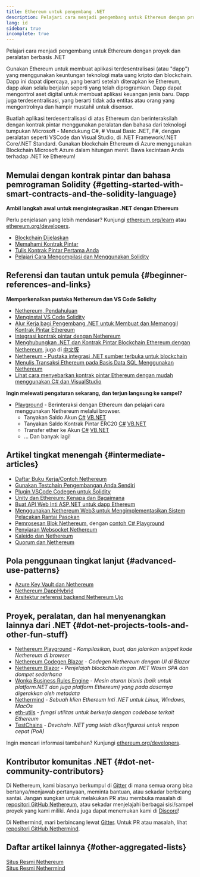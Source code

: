 ```yaml
---
title: Ethereum untuk pengembang .NET
description: Pelajari cara menjadi pengembang untuk Ethereum dengan proyek dan peralatan berbasis .NET
lang: id
sidebar: true
incomplete: true
---
```


<div class="featured">Pelajari cara menjadi pengembang untuk Ethereum dengan proyek dan peralatan berbasis .NET</div>

Gunakan Ethereum untuk membuat aplikasi terdesentralisasi (atau "dapp") yang menggunakan keuntungan teknologi mata uang kripto dan blockchain. Dapp ini dapat dipercaya, yang berarti setelah diterapkan ke Ethereum, dapp akan selalu berjalan seperti yang telah diprogramkan. Dapp dapat mengontrol aset digital untuk membuat aplikasi keuangan jenis baru. Dapp juga terdesentralisasi, yang berarti tidak ada entitas atau orang yang mengontrolnya dan hampir mustahil untuk disensor.

Buatlah aplikasi terdesentralisasi di atas Ethereum dan berinteraksilah dengan kontrak pintar menggunakan peralatan dan bahasa dari teknologi tumpukan Microsoft - Mendukung C#, # Visual Basic .NET, F#, dengan peralatan seperti VSCode dan Visual Studio, di .NET Framework/.NET Core/.NET Standard. Gunakan blockchain Ethereum di Azure menggunakan Blockchain Microsoft Azure dalam hitungan menit. Bawa kecintaan Anda terhadap .NET ke Ethereum!

## Memulai dengan kontrak pintar dan bahasa pemrograman Solidity {#getting-started-with-smart-contracts-and-the-solidity-language}

**Ambil langkah awal untuk mengintegrasikan .NET dengan Ethereum**

Perlu penjelasan yang lebih mendasar? Kunjungi [ethereum.org/learn](/learn/) atau [ethereum.org/developers](/developers/).

- [Blockchain Dijelaskan](https://kauri.io/article/d55684513211466da7f8cc03987607d5/blockchain-explained)
- [Memahami Kontrak Pintar](https://kauri.io/article/e4f66c6079e74a4a9b532148d3158188/ethereum-101-part-5-the-smart-contract)
- [Tulis Kontrak Pintar Pertama Anda](https://kauri.io/article/124b7db1d0cf4f47b414f8b13c9d66e2/remix-ide-your-first-smart-contract)
- [Pelajari Cara Mengompilasi dan Menggunakan Solidity](https://kauri.io/article/973c5f54c4434bb1b0160cff8c695369/understanding-smart-contract-compilation-and-deployment)

## Referensi dan tautan untuk pemula {#beginner-references-and-links}

**Memperkenalkan pustaka Nethereum dan VS Code Solidity**

- [Nethereum, Pendahuluan](https://docs.nethereum.com/en/latest/getting-started/)
- [Menginstal VS Code Solidity](https://marketplace.visualstudio.com/items?itemName=JuanBlanco.solidity)
- [Alur Kerja bagi Pengembang .NET untuk Membuat dan Memanggil Kontrak Pintar Ethereum](https://medium.com/coinmonks/a-net-developers-workflow-for-creating-and-calling-ethereum-smart-contracts-44714f191db2)
- [Integrasi kontrak pintar dengan Nethereum](https://kauri.io/article/b54334b0695342c1bbe161c4c4467b50/smart-contracts-integration-with-nethereum)
- [Menghubungkan .NET dan Kontrak Pintar Blockchain Ethereum dengan Nethereum](https://medium.com/my-blockchain-development-daily-journey/interfacing-net-and-ethereum-blockchain-smart-contracts-with-nethereum-2fa3729ac933), juga di [中文版](https://medium.com/my-blockchain-development-daily-journey/%E4%BD%BF%E7%94%A8nethereum%E9%80%A3%E6%8E%A5-net%E5%92%8C%E4%BB%A5%E5%A4%AA%E7%B6%B2%E5%8D%80%E5%A1%8A%E9%8F%88%E6%99%BA%E8%83%BD%E5%90%88%E7%B4%84-4a96d35ad1e1)
- [Nethereum - Pustaka integrasi .NET sumber terbuka untuk blockchain](https://kauri.io/article/d15dfd4903f149cdb84b3ce666103b52/v1/nethereum-an-open-source-.net-integration-library-for-blockchain)
- [Menulis Transaksi Ethereum pada Basis Data SQL Menggunakan Nethereum](https://medium.com/coinmonks/writing-ethereum-transactions-to-sql-database-using-nethereum-fd94e0e4fa36)
- [Lihat cara menyebarkan kontrak pintar Ethereum dengan mudah menggunakan C# dan VisualStudio](https://koukia.ca/deploy-ethereum-smart-contracts-using-c-and-visualstudio-5be188ae928c)

**Ingin melewati pengaturan sekarang, dan terjun langsung ke sampel?**

- [Playground](http://playground.nethereum.com/) - Berinteraksi dengan Ethereum dan pelajari cara menggunakan Nethereum melalui browser.
  - Tanyakan Saldo Akun [C#](http://playground.nethereum.com/csharp/id/1001) [VB.NET](http://playground.nethereum.com/vb/id/2001)
  - Tanyakan Saldo Kontrak Pintar ERC20 [C#](http://playground.nethereum.com/csharp/id/1005) [VB.NET](http://playground.nethereum.com/vb/id/2004)
  - Transfer ether ke Akun [C#](http://playground.nethereum.com/csharp/id/1003) [VB.NET](http://playground.nethereum.com/vb/id/2003)
  - ... Dan banyak lagi!

## Artikel tingkat menengah {#intermediate-articles}

- [Daftar Buku Kerja/Contoh Nethereum](http://docs.nethereum.com/en/latest/Nethereum.Workbooks/docs/)
- [Gunakan Testchain Pengembangan Anda Sendiri](https://github.com/Nethereum/Testchains)
- [Plugin VSCode Codegen untuk Solidity](https://docs.nethereum.com/en/latest/nethereum-codegen-vscodesolidity/)
- [Unity dan Ethereum: Kenapa dan Bagaimana](https://www.raywenderlich.com/5509-unity-and-ethereum-why-and-how)
- [Buat API Web Inti ASP.NET untuk dapp Ethereum](https://tech-mint.com/blockchain/create-asp-net-core-web-api-for-ethereum-dapps/)
- [Menggunakan Nethereum Web3 untuk Mengimplementasikan Sistem Pelacakan Rantai Pasokan](http://blog.pomiager.com/post/using-nethereum-web3-to-implement-a-supply-chain-traking-system4)
- [Pemrosesan Blok Nethereum](https://nethereum.readthedocs.io/en/latest/nethereum-block-processing-detail/), dengan [contoh C# Playground](http://playground.nethereum.com/csharp/id/1025)
- [Penyiaran Websocket Nethereum](https://nethereum.readthedocs.io/en/latest/nethereum-subscriptions-streaming/)
- [Kaleido dan Nethereum](https://kaleido.io/kaleido-and-nethereum/)
- [Quorum dan Nethereum](https://github.com/Nethereum/Nethereum/blob/master/src/Nethereum.Quorum/README.md)

## Pola penggunaan tingkat lanjut {#advanced-use-patterns}

- [Azure Key Vault dan Nethereum](https://github.com/Azure-Samples/bc-community-samples/tree/master/akv-nethereum)
- [Nethereum.DappHybrid](https://github.com/Nethereum/Nethereum.DappHybrid)
- [Arsitektur referensi backend Nethereum Ujo](https://docs.nethereum.com/en/latest/nethereum-ujo-backend-sample/)

## Proyek, peralatan, dan hal menyenangkan lainnya dari .NET {#dot-net-projects-tools-and-other-fun-stuff}

- [Nethereum Playground](http://playground.nethereum.com/) - _Kompilasikan, buat, dan jalankan snippet kode Nethereum di browser_
- [Nethereum Codegen Blazor](https://github.com/Nethereum/Nethereum.CodeGen.Blazor) - _Codegen Nethereum dengan UI di Blazor_
- [Nethereum Blazor](https://github.com/Nethereum/NethereumBlazor) - _Penjelajah blockchain ringan .NET Wasm SPA dan dompet sederhana_
- [Wonka Business Rules Engine](https://docs.nethereum.com/en/latest/wonka/) - _Mesin aturan bisnis (baik untuk platform.NET dan juga platform Ethereum) yang pada dasarnya digerakkan oleh metadata_
- [Nethermind](https://github.com/NethermindEth/nethermind) - _Sebuah klien Ethereum Inti .NET untuk Linux, Windows, MacOs_
- [eth-utils](https://github.com/ethereum/eth-utils/) - _fungsi utilitas untuk berkerja dengan codebase terkait Ethereum_
- [TestChains](https://github.com/Nethereum/TestChains) - _Devchain .NET yang telah dikonfigurasi untuk respon cepat (PoA)_

Ingin mencari informasi tambahan? Kunjungi [ethereum.org/developers](/developers/).

## Kontributor komunitas .NET {#dot-net-community-contributors}

Di Nethereum, kami biasanya berkumpul di [Gitter](https://gitter.im/Nethereum/Nethereum) di mana semua orang bisa bertanya/menjawab pertanyaan, meminta bantuan, atau sekadar berbicang santai. Jangan sungkan untuk melakukan PR atau membuka masalah di [repositori GitHub Nethereum](https://github.com/Nethereum), atau sekadar menjelajahi berbagai sisi/sampel proyek yang kami miliki. Anda juga dapat menemukan kami di [Discord](https://discord.gg/jQPrR58FxX)!

Di Nethermind, mari berbincang lewat [Gitter](https://gitter.im/nethermindeth/nethermind). Untuk PR atau masalah, lihat [repositori GitHub Nethermind](https://github.com/NethermindEth/nethermind).

## Daftar artikel lainnya {#other-aggregated-lists}

[Situs Resmi Nethereum](https://nethereum.com/)  
[Situs Resmi Nethermind](https://nethermind.io/)
